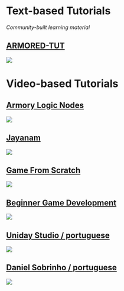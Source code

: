 # Text-based Tutorials

*Community-built learning material*

## [ARMORED-TUT](https://blackgoku36.github.io/armory-tutorials/#/)

![](https://forums.armory3d.org/uploads/default/original/2X/b/beb3856fb6082af7b6562287d3fccb226ae5cee9.jpeg)

# Video-based Tutorials

## [Armory Logic Nodes](https://www.youtube.com/playlist?list=PLCRDzlGnyXOOCrpCXlkezMTj9GTa7B0zu)

[![](http://img.youtube.com/vi/i1MXcC8BCiw/0.jpg)](http://www.youtube.com/watch?v=i1MXcC8BCiw "")

## [Jayanam](https://www.youtube.com/playlist?list=PLboXykqtm8dyWWJ2UkC_8jRpDN4zW1s52)

[![](http://img.youtube.com/vi/JcLBfb6EBhA/0.jpg)](http://www.youtube.com/watch?v=JcLBfb6EBhA "")

## [Game From Scratch](https://www.youtube.com/playlist?list=PLS9MbmO_ssyCROCpMk98E_Pf7fgMCm5-n)

[![](http://img.youtube.com/vi/xf21jJPIC-c/0.jpg)](http://www.youtube.com/watch?v=xf21jJPIC-c "")

## [Beginner Game Development](https://www.youtube.com/playlist?list=PLEji91IwVP3sNAMr2h8bLH9TokLcNxpzj)

[![](http://img.youtube.com/vi/b39aC6vN2Lo/0.jpg)](http://www.youtube.com/watch?v=b39aC6vN2Lo "")

## [Uniday Studio / portuguese](https://www.youtube.com/playlist?list=PLkei3LlusC-GUZBiDEg6NcrOHVq99fIcP)

[![](http://img.youtube.com/vi/Hqd4sfraIO8/0.jpg)](http://www.youtube.com/watch?v=Hqd4sfraIO8 "")

## [Daniel Sobrinho / portuguese](https://www.youtube.com/watch?v=uuT6hSKgqAs&list=PL5CQLH8_gQ-gBOvylD6pe6JOBaOv-lgF7&index=11)

[![](https://img.youtube.com/vi/uuT6hSKgqAs/0.jpg)](https://www.youtube.com/watch?v=uuT6hSKgqAs&list=PL5CQLH8_gQ-gBOvylD6pe6JOBaOv-lgF7&index=11 "")

